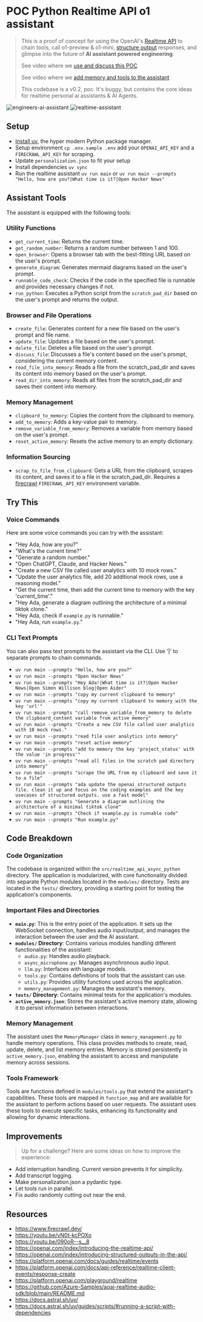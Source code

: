 # POC Python Realtime API o1 assistant
> This is a proof of concept for using the OpenAI's [Realtime API](https://openai.com/index/introducing-the-realtime-api/) to chain tools, call o1-preview & o1-mini, [structure output](https://openai.com/index/introducing-structured-outputs-in-the-api/) responses, and glimpse into the future of **AI assistant powered engineering**.
>
> See video where we [use and discuss this POC](https://youtu.be/vN0t-kcPOXo)
>
> See video where we [add memory and tools to the assistant](https://youtu.be/090oR--s__8)
>
> This codebase is a v0.2, poc. It's buggy, but contains the core ideas for realtime personal ai assistants & AI Agents.

<img src="./images/engineers-ai-assistant.png" alt="engineers-ai-assistant" style="max-width: 800px;">

<img src="./images/ada-is-back.png" alt="realtime-assistant" style="max-width: 800px;">

## Setup
- [Install uv](https://docs.astral.sh/uv/), the hyper modern Python package manager.
- Setup environment `cp .env.sample .env` add your `OPENAI_API_KEY` and a `FIRECRAWL_API_KEY` for scraping.
- Update `personalization.json` to fit your setup
- Install dependencies `uv sync`
- Run the realtime assistant `uv run main` or `uv run main --prompts "Hello, how are you?|What time is it?|Open Hacker News"`

## Assistant Tools
The assistant is equipped with the following tools:

### Utility Functions
- `get_current_time`: Returns the current time.
- `get_random_number`: Returns a random number between 1 and 100.
- `open_browser`: Opens a browser tab with the best-fitting URL based on the user's prompt.
- `generate_diagram`: Generates mermaid diagrams based on the user's prompt.
- `runnable_code_check`: Checks if the code in the specified file is runnable and provides necessary changes if not.
- `run_python`: Executes a Python script from the `scratch_pad_dir` based on the user's prompt and returns the output.

### Browser and File Operations
- `create_file`: Generates content for a new file based on the user's prompt and file name.
- `update_file`: Updates a file based on the user's prompt.
- `delete_file`: Deletes a file based on the user's prompt.
- `discuss_file`: Discusses a file's content based on the user's prompt, considering the current memory content.
- `read_file_into_memory`: Reads a file from the scratch_pad_dir and saves its content into memory based on the user's prompt.
- `read_dir_into_memory`: Reads all files from the scratch_pad_dir and saves their content into memory.

### Memory Management
- `clipboard_to_memory`: Copies the content from the clipboard to memory.
- `add_to_memory`: Adds a key-value pair to memory.
- `remove_variable_from_memory`: Removes a variable from memory based on the user's prompt.
- `reset_active_memory`: Resets the active memory to an empty dictionary.

### Information Sourcing
- `scrap_to_file_from_clipboard`: Gets a URL from the clipboard, scrapes its content, and saves it to a file in the scratch_pad_dir. Requires a [firecrawl](https://www.firecrawl.dev/) `FIRECRAWL_API_KEY` environment variable.

## Try This

### Voice Commands
Here are some voice commands you can try with the assistant:

- "Hey Ada, how are you?"
- "What's the current time?"
- "Generate a random number."
- "Open ChatGPT, Claude, and Hacker News."
- "Create a new CSV file called user analytics with 10 mock rows."
- "Update the user analytics file, add 20 additional mock rows, use a reasoning model."
- "Get the current time, then add the current time to memory with the key 'current_time'."
- "Hey Ada, generate a diagram outlining the architecture of a minimal tiktok clone."
- "Hey Ada, check if `example.py` is runnable."
- "Hey Ada, run `example.py`."

### CLI Text Prompts
You can also pass text prompts to the assistant via the CLI.
Use '|' to separate prompts to chain commands.

- `uv run main --prompts "Hello, how are you?"`
- `uv run main --prompts "Open Hacker News"`
- `uv run main --prompts "Hey Ada!|What time is it?|Open Hacker News|Open Simon Willison blog|Open Aider"`
- `uv run main --prompts "copy my current clipboard to memory"`
- `uv run main --prompts "copy my current clipboard to memory with the key 'url'"`
- `uv run main --prompts "call remove_variable_from_memory to delete the clipboard_content variable from active memory"`
- `uv run main --prompts "Create a new CSV file called user analytics with 10 mock rows."`
- `uv run main --prompts "read file user analytics into memory"`
- `uv run main --prompts "reset active memory"`
- `uv run main --prompts "add to memory the key 'project_status' with the value 'in progress'"`
- `uv run main --prompts "read all files in the scratch pad directory into memory"`
- `uv run main --prompts "scrape the URL from my clipboard and save it to a file"`
- `uv run main --prompts "ada update the openai_structured_outputs file. clean it up and focus on the coding examples and the key usecases of structured outputs. use a fast model"`
- `uv run main --prompts "Generate a diagram outlining the architecture of a minimal tiktok clone"`
- `uv run main --prompts "Check if example.py is runnable code"`
- `uv run main --prompts "Run example.py"`

## Code Breakdown

### Code Organization
The codebase is organized within the `src/realtime_api_async_python` directory. The application is modularized, with core functionality divided into separate Python modules located in the `modules/` directory. Tests are located in the `tests/` directory, providing a starting point for testing the application's components.

### Important Files and Directories
- **`main.py`**: This is the entry point of the application. It sets up the WebSocket connection, handles audio input/output, and manages the interaction between the user and the AI assistant.
- **`modules/` Directory**: Contains various modules handling different functionalities of the assistant:
  - `audio.py`: Handles audio playback.
  - `async_microphone.py`: Manages asynchronous audio input.
  - `llm.py`: Interfaces with language models.
  - `tools.py`: Contains definitions of tools that the assistant can use.
  - `utils.py`: Provides utility functions used across the application.
  - `memory_management.py`: Manages the assistant's memory.
- **`tests/` Directory**: Contains minimal tests for the application's modules.
- **`active_memory.json`**: Stores the assistant's active memory state, allowing it to persist information between interactions.

### Memory Management
The assistant uses the `MemoryManager` class in `memory_management.py` to handle memory operations. This class provides methods to create, read, update, delete, and list memory entries. Memory is stored persistently in `active_memory.json`, enabling the assistant to access and manipulate memory across sessions.

### Tools Framework
Tools are functions defined in `modules/tools.py` that extend the assistant's capabilities. These tools are mapped in `function_map` and are available for the assistant to perform actions based on user requests. The assistant uses these tools to execute specific tasks, enhancing its functionality and allowing for dynamic interactions.

## Improvements
> Up for a challenge? Here are some ideas on how to improve the experience:

- Add interruption handling. Current version prevents it for simplicity.
- Add transcript logging.
- Make personalization.json a pydantic type.
- Let tools run in parallel.
- Fix audio randomly cutting out near the end.

## Resources
- https://www.firecrawl.dev/
- https://youtu.be/vN0t-kcPOXo
- https://youtu.be/090oR--s__8
- https://openai.com/index/introducing-the-realtime-api/
- https://openai.com/index/introducing-structured-outputs-in-the-api/
- https://platform.openai.com/docs/guides/realtime/events
- https://platform.openai.com/docs/api-reference/realtime-client-events/response-create
- https://platform.openai.com/playground/realtime
- https://github.com/Azure-Samples/aoai-realtime-audio-sdk/blob/main/README.md
- https://docs.astral.sh/uv/
- https://docs.astral.sh/uv/guides/scripts/#running-a-script-with-dependencies